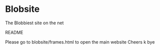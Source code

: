 # Blobsite
The Blobbiest site on the net

README

Please go to blobsite/frames.html to open the main website
Cheers k bye
